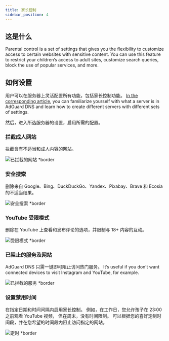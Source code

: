 ```yaml
---
title: 家长控制
sidebar_position: 4
---
```


## 这是什么

Parental control is a set of settings that gives you the flexibility to customize access to certain websites with sensitive content. You can use this feature to restrict your children’s access to adult sites, customize search queries, block the use of popular services, and more.

## 如何设置

用户可以在服务器上灵活配置所有功能，包括家长控制功能。 [In the corresponding article](private-dns/server-and-settings/server-and-settings.md), you can familiarize yourself with what a server is in AdGuard DNS and learn how to create different servers with different sets of settings.

然后，进入所选服务器的设置，启用所需的配置。

### 拦截成人网站

拦截含有不适当和成人内容的网站。

![已拦截的网站 \*border](https://cdn.adtidy.org/content/kb/dns/private/new_dns/parental_control/adult_blocked.png)

### 安全搜索

删除来自 Google、Bing、DuckDuckGo、Yandex、Pixabay、Brave 和 Ecosia 的不适当结果。

![安全搜索 \*border](https://cdn.adtidy.org/content/kb/dns/private/new_dns/parental_control/porn.png)

### YouTube 受限模式

删除在 YouTube 上查看和发布评论的选项，并限制与 18+ 内容的互动。

![受限模式 \*border](https://cdn.adtidy.org/content/kb/dns/private/new_dns/parental_control/restricted.png)

### 已阻止的服务及网站

AdGuard DNS 只需一键即可阻止访问热门服务。 It’s useful if you don’t want connected devices to visit Instagram and YouTube, for example.

![已拦截的服务 \*border](https://cdn.adtidy.org/content/kb/dns/private/new_dns/parental_control/blocked_services.png)

### 设置禁用时间

在指定日期和时间间隔内启用家长控制。 例如，在工作日，您允许孩子在 23:00 之前观看 YouTube 视频， 但在周末，没有时间限制。 可以根据您的喜好定制时间段，并在您希望的时间段内阻止访问指定的网站。

![定时 \*border](https://cdn.adtidy.org/content/kb/dns/private/new_dns/parental_control/schedule.png)
